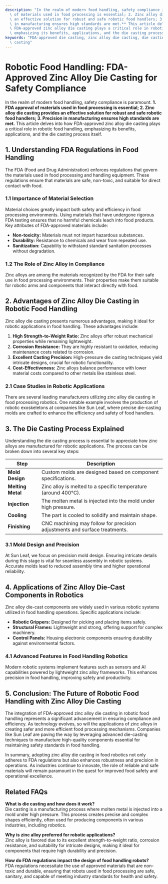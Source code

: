 ```yaml
---
description: "In the realm of modern food handling, safety compliance is paramount. **1. FDA approval\
  \ of materials used in food processing is essential; 2. Zinc alloy die casting provides\
  \ an effective solution for robust and safe robotic food handlers; 3. Precision\
  \ in manufacturing ensures high standards are met.** This article delves into how\
  \ FDA-approved zinc alloy die casting plays a critical role in robotic food handling,\
  \ emphasizing its benefits, applications, and the die casting process itself."
keywords: "FDA-approved die casting, zinc alloy die casting, die casting process, aluminum die\
  \ casting"
---
```

# Robotic Food Handling: FDA-Approved Zinc Alloy Die Casting for Safety Compliance

In the realm of modern food handling, safety compliance is paramount. **1. FDA approval of materials used in food processing is essential; 2. Zinc alloy die casting provides an effective solution for robust and safe robotic food handlers; 3. Precision in manufacturing ensures high standards are met.** This article delves into how FDA-approved zinc alloy die casting plays a critical role in robotic food handling, emphasizing its benefits, applications, and the die casting process itself.

## **1. Understanding FDA Regulations in Food Handling**

The FDA (Food and Drug Administration) enforces regulations that govern the materials used in food processing and handling equipment. These regulations ensure that materials are safe, non-toxic, and suitable for direct contact with food. 

### **1.1 Importance of Material Selection**

Material choices greatly impact both safety and efficiency in food processing environments. Using materials that have undergone rigorous FDA testing ensures that no harmful chemicals leach into food products. Key attributes of FDA-approved materials include:

- **Non-toxicity:** Materials must not impart hazardous substances.
- **Durability:** Resistance to chemicals and wear from repeated use.
- **Sanitization:** Capability to withstand standard sanitation processes without degradation.

### **1.2 The Role of Zinc Alloy in Compliance**

Zinc alloys are among the materials recognized by the FDA for their safe use in food processing environments. Their properties make them suitable for robotic arms and components that interact directly with food. 

## **2. Advantages of Zinc Alloy Die Casting in Robotic Food Handling**

Zinc alloy die casting presents numerous advantages, making it ideal for robotic applications in food handling. These advantages include:

1. **High Strength-to-Weight Ratio:** Zinc alloys offer robust mechanical properties while remaining lightweight.
2. **Corrosion Resistance:** They are highly resistant to oxidation, reducing maintenance costs related to corrosion.
3. **Excellent Casting Precision:** High-pressure die casting techniques yield intricate designs, crucial for robotic functionality.
4. **Cost-Effectiveness:** Zinc alloys balance performance with lower material costs compared to other metals like stainless steel.

### **2.1 Case Studies in Robotic Applications**

There are several leading manufacturers utilizing zinc alloy die casting in food processing robotics. One notable example involves the production of robotic exoskeletons at companies like Sun Leaf, where precise die-casting molds are crafted to enhance the efficiency and safety of food handlers.

## **3. The Die Casting Process Explained**

Understanding the die casting process is essential to appreciate how zinc alloys are manufactured for robotic applications. The process can be broken down into several key steps:

| **Step**          | **Description**                                                  |
|-------------------|------------------------------------------------------------------|
| **Mold Design**   | Custom molds are designed based on component specifications.     |
| **Melting Metal** | Zinc alloy is melted to a specific temperature (around 400°C). |
| **Injection**     | The molten metal is injected into the mold under high pressure.  |
| **Cooling**       | The part is cooled to solidify and maintain shape.              |
| **Finishing**     | CNC machining may follow for precision adjustments and surface treatments.|

### **3.1 Mold Design and Precision**

At Sun Leaf, we focus on precision mold design. Ensuring intricate details during this stage is vital for seamless assembly in robotic systems. Accurate molds lead to reduced assembly time and higher operational reliability.

## **4. Applications of Zinc Alloy Die-Cast Components in Robotics**

Zinc alloy die-cast components are widely used in various robotic systems utilized in food handling operations. Specific applications include:

- **Robotic Grippers:** Designed for picking and placing items safely.
- **Structural Frames:** Lightweight and strong, offering support for complex machinery.
- **Control Panels:** Housing electronic components ensuring durability against environmental factors.

### **4.1 Advanced Features in Food Handling Robotics**

Modern robotic systems implement features such as sensors and AI capabilities powered by lightweight zinc alloy frameworks. This enhances precision in food handling, improving safety and productivity.

## **5. Conclusion: The Future of Robotic Food Handling with Zinc Alloy Die Casting**

The integration of FDA-approved zinc alloy die casting in robotic food handling represents a significant advancement in ensuring compliance and efficiency. As technology evolves, so will the applications of zinc alloys in creating safer and more efficient food processing mechanisms. Companies like Sun Leaf are paving the way by leveraging advanced die-casting techniques to manufacture high-quality components essential for maintaining safety standards in food handling.

In summary, adopting zinc alloy die casting in food robotics not only adheres to FDA regulations but also enhances robustness and precision in operations. As industries continue to innovate, the role of reliable and safe materials will remain paramount in the quest for improved food safety and operational excellence.

## Related FAQs

**What is die casting and how does it work?**  
Die casting is a manufacturing process where molten metal is injected into a mold under high pressure. This process creates precise and complex shapes efficiently, often used for producing components in various industries, including robotics.

**Why is zinc alloy preferred for robotic applications?**  
Zinc alloy is favored due to its excellent strength-to-weight ratio, corrosion resistance, and suitability for intricate designs, making it ideal for components that require high durability and precision.

**How do FDA regulations impact the design of food handling robots?**  
FDA regulations necessitate the use of approved materials that are non-toxic and durable, ensuring that robots used in food processing are safe, sanitary, and capable of meeting industry standards for health and safety.
